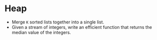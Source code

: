 # Heap

- Merge `K` sorted lists together into a single list.
- Given a stream of integers, write an efficient function that returns the median value of the integers.
